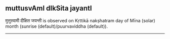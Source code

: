 ## muttusvAmI dIkSita jayantI
मुत्तुस्वामी दीक्षित जयन्ती is observed on Kṛttikā nakṣhatram day of Mīna (solar) month (sunrise (default)/puurvaviddha (default)).



---
